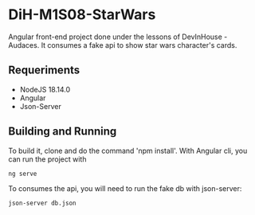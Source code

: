 # DiH-M1S08-StarWars

Angular front-end project done under the lessons of DevInHouse - Audaces. It consumes a fake api to show star wars character's cards.
## Requeriments
- NodeJS 18.14.0
- Angular
- Json-Server

## Building and Running

To build it, clone and do the command 'npm install'.
With Angular cli, you can run the project with
``` bash 
ng serve 
```


To consumes the api, you will need to run the fake db with json-server: 
```bash 
json-server db.json
```
